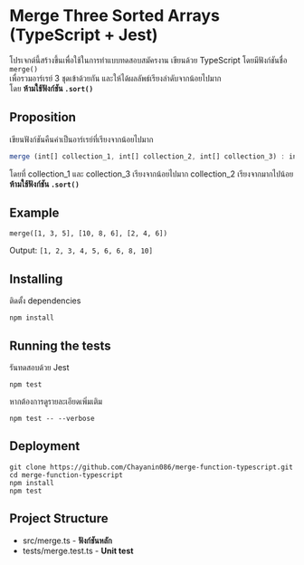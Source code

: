 # Merge Three Sorted Arrays (TypeScript + Jest)

โปรเจกต์นี้สร้างขึ้นเพื่อใช้ในการทำแบบทดสอบสมัครงาน เขียนด้วย TypeScript โดยมีฟังก์ชันชื่อ `merge()`  
เพื่อรวมอาร์เรย์ 3 ชุดเข้าด้วยกัน และให้ได้ผลลัพธ์เรียงลำดับจากน้อยไปมาก  
โดย **ห้ามใช้ฟังก์ชัน `.sort()`**

## Proposition

เขียนฟังก์ชันคืนค่าเป็นอาร์เรย์ที่เรียงจากน้อยไปมาก

```ts
merge (int[] collection_1, int[] collection_2, int[] collection_3) : int []
```
โดยที่ collection_1 และ collection_3 เรียงจากน้อยไปมาก 
collection_2 เรียงจากมากไปน้อย
**ห้ามใช้ฟังก์ชัน `.sort()`**

## Example

    merge([1, 3, 5], [10, 8, 6], [2, 4, 6])
Output: ```[1, 2, 3, 4, 5, 6, 6, 8, 10]```

## Installing

ติดตั้ง dependencies

    npm install


## Running the tests

รันทดสอบด้วย Jest

    npm test

หากต้องการดูรายละเอียดเพิ่มเติม

    npm test -- --verbose

## Deployment

    git clone https://github.com/Chayanin086/merge-function-typescript.git
    cd merge-function-typescript
    npm install
    npm test
    
## Project Structure

- src/merge.ts - **ฟังก์ชันหลัก**
- tests/merge.test.ts - **Unit test**

